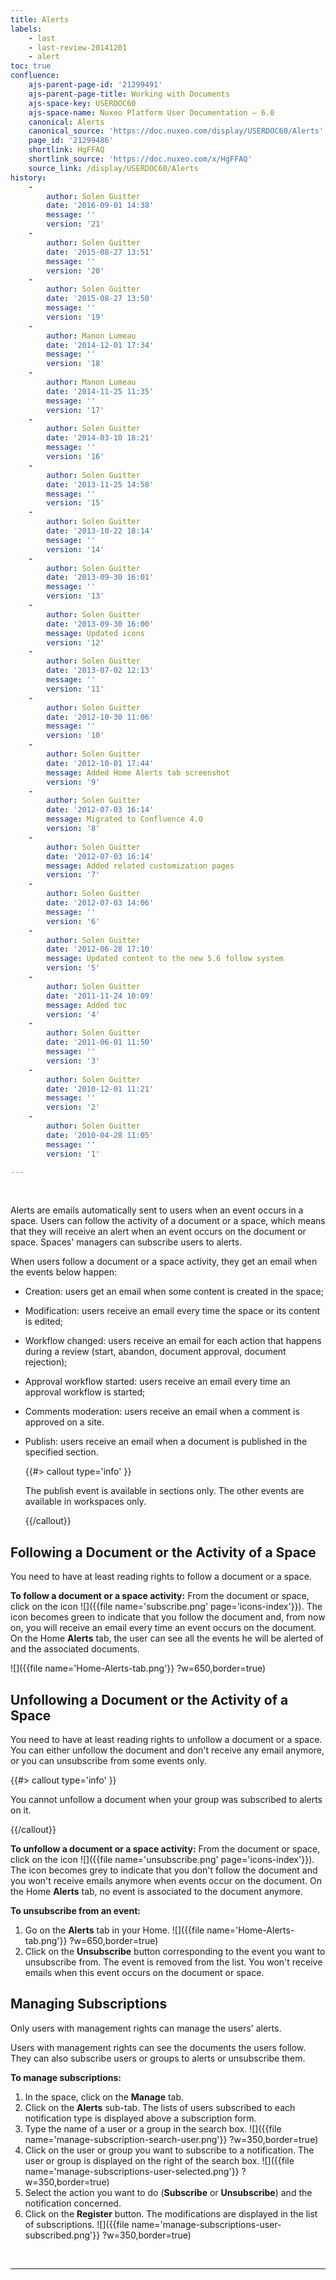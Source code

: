```yaml
---
title: Alerts
labels:
    - last
    - last-review-20141201
    - alert
toc: true
confluence:
    ajs-parent-page-id: '21299491'
    ajs-parent-page-title: Working with Documents
    ajs-space-key: USERDOC60
    ajs-space-name: Nuxeo Platform User Documentation — 6.0
    canonical: Alerts
    canonical_source: 'https://doc.nuxeo.com/display/USERDOC60/Alerts'
    page_id: '21299486'
    shortlink: HgFFAQ
    shortlink_source: 'https://doc.nuxeo.com/x/HgFFAQ'
    source_link: /display/USERDOC60/Alerts
history:
    - 
        author: Solen Guitter
        date: '2016-09-01 14:38'
        message: ''
        version: '21'
    - 
        author: Solen Guitter
        date: '2015-08-27 13:51'
        message: ''
        version: '20'
    - 
        author: Solen Guitter
        date: '2015-08-27 13:50'
        message: ''
        version: '19'
    - 
        author: Manon Lumeau
        date: '2014-12-01 17:34'
        message: ''
        version: '18'
    - 
        author: Manon Lumeau
        date: '2014-11-25 11:35'
        message: ''
        version: '17'
    - 
        author: Solen Guitter
        date: '2014-03-10 18:21'
        message: ''
        version: '16'
    - 
        author: Solen Guitter
        date: '2013-11-25 14:58'
        message: ''
        version: '15'
    - 
        author: Solen Guitter
        date: '2013-10-22 18:14'
        message: ''
        version: '14'
    - 
        author: Solen Guitter
        date: '2013-09-30 16:01'
        message: ''
        version: '13'
    - 
        author: Solen Guitter
        date: '2013-09-30 16:00'
        message: Updated icons
        version: '12'
    - 
        author: Solen Guitter
        date: '2013-07-02 12:13'
        message: ''
        version: '11'
    - 
        author: Solen Guitter
        date: '2012-10-30 11:06'
        message: ''
        version: '10'
    - 
        author: Solen Guitter
        date: '2012-10-01 17:44'
        message: Added Home Alerts tab screenshot
        version: '9'
    - 
        author: Solen Guitter
        date: '2012-07-03 16:14'
        message: Migrated to Confluence 4.0
        version: '8'
    - 
        author: Solen Guitter
        date: '2012-07-03 16:14'
        message: Added related customization pages
        version: '7'
    - 
        author: Solen Guitter
        date: '2012-07-03 14:06'
        message: ''
        version: '6'
    - 
        author: Solen Guitter
        date: '2012-06-28 17:10'
        message: Updated content to the new 5.6 follow system
        version: '5'
    - 
        author: Solen Guitter
        date: '2011-11-24 10:09'
        message: Added toc
        version: '4'
    - 
        author: Solen Guitter
        date: '2011-06-01 11:50'
        message: ''
        version: '3'
    - 
        author: Solen Guitter
        date: '2010-12-01 11:21'
        message: ''
        version: '2'
    - 
        author: Solen Guitter
        date: '2010-04-28 11:05'
        message: ''
        version: '1'

---
```

&nbsp;

Alerts are emails automatically sent to users when an event occurs in a space. Users can follow the activity of a document or a space, which means that they will receive an alert when an event occurs on the document or space. Spaces' managers can subscribe users to alerts.

When users follow a document or a space activity, they get an email when the events below happen:

*   Creation: users get an email when some content is created in the space;
*   Modification: users receive an email every time the space or its content is edited;
*   Workflow changed: users receive an email for each action that happens during a review (start, abandon, document approval, document rejection);
*   Approval workflow started: users receive an email every time an approval workflow is started;
*   Comments moderation: users receive an email when a comment is approved on a site.
*   Publish: users receive an email when a document is published in the specified section.

    {{#> callout type='info' }}

    The publish event is available in sections only. The other events are available in workspaces only.

    {{/callout}}

## Following a Document or the Activity of a Space

You need to have at least reading rights to follow a document or a space.

**To follow a document or a space activity:**
From the document or space, click on the icon ![]({{file name='subscribe.png' page='icons-index'}}).
The icon becomes green to indicate that you follow the document and, from now on, you will receive an email every time an event occurs on the document.
On the Home **Alerts** tab, the user can see all the events he will be alerted of and the associated documents.

![]({{file name='Home-Alerts-tab.png'}} ?w=650,border=true)

## Unfollowing a Document or the Activity of a Space

You need to have at least reading rights to unfollow a document or a space. You can either unfollow the document and don't receive any email anymore, or you can unsubscribe from some events only.

{{#> callout type='info' }}

You cannot unfollow a document when your group was subscribed to alerts on it.

{{/callout}}

**To unfollow a document or a space activity:**
From the document or space, click on the icon ![]({{file name='unsubscribe.png' page='icons-index'}}).
The icon becomes grey to indicate that you don't follow the document and you won't receive emails anymore when events occur on the document.
On the Home **Alerts** tab, no event is associated to the document anymore.

**To unsubscribe from an event:**

1.  Go on the **Alerts** tab in your Home.
    ![]({{file name='Home-Alerts-tab.png'}} ?w=650,border=true)
2.  Click on the **Unsubscribe** button corresponding to the event you want to unsubscribe from.
    The event is removed from the list. You won't receive emails when this event occurs on the document or space.

## Managing Subscriptions

Only users with management rights can manage the users' alerts.

Users with management rights can see the documents the users follow. They can also subscribe users or groups to alerts or unsubscribe them.

**To manage subscriptions:**

1.  In the space, click on the **Manage** tab.
2.  Click on the **Alerts** sub-tab.
    The lists of users subscribed to each notification type is displayed above a subscription form.
3.  Type the name of a user or a group in the search box.
    ![]({{file name='manage-subscription-search-user.png'}} ?w=350,border=true)
4.  Click on the user or group you want to subscribe to a notification.
    The user or group is displayed on the right of the search box.
    ![]({{file name='manage-subscriptions-user-selected.png'}} ?w=350,border=true)
5.  Select the action you want to do (**Subscribe** or **Unsubscribe**) and the notification concerned.
6.  Click on the **Register** button.
    The modifications are displayed in the list of subscriptions.
    ![]({{file name='manage-subscriptions-user-subscribed.png'}} ?w=350,border=true)

&nbsp;

* * *

&nbsp;